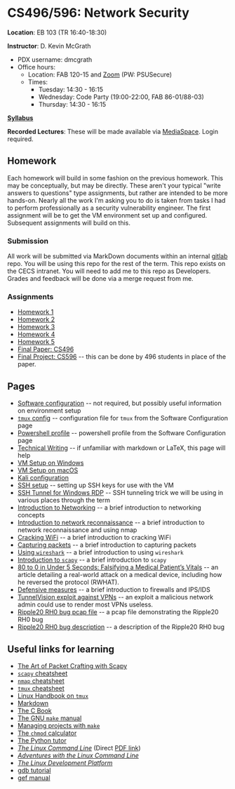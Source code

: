 # CS496/596: Network Security

**Location**: EB 103 (TR 16:40-18:30)

**Instructor**: D. Kevin McGrath

* PDX username: dmcgrath
* Office hours:
    * Location: FAB 120-15 and [Zoom](https://pdx.zoom.us/j/84716901228) (PW: PSUSecure)
    * Times:
        * Tuesday: 14:30 - 16:15
        * Wednesday: Code Party (19:00-22:00, FAB 86-01/88-03)
        * Thursday: 14:30 - 16:15

**[Syllabus](syllabus.md)**

**Recorded Lectures**: These will be made available via [MediaSpace](https://media.pdx.edu/channel/channelid/328503742). Login required.

## Homework

Each homework will build in some fashion on the previous homework. This may be conceptually, but may be directly. These aren't your typical "write answers to questions" type assignments, but rather are intended to be more hands-on. Nearly all the work I'm asking you to do is taken from tasks I had to perform professionally as a security vulnerability engineer. The first assignment will be to get the VM environment set up and configured. Subsequent assignments will build on this.

### Submission

All work will be submitted via MarkDown documents within an internal [gitlab](https://gitlab.cecs.pdx.edu) repo. You will be using this repo for the rest of the term. This repo exists on the CECS intranet. You will need to add me to this repo as Developers. Grades and feedback will be done via a merge request from me.


### Assignments

* [Homework 1](hw1.md)
* [Homework 2](hw2.md)
* [Homework 3](hw3.md)
* [Homework 4](hw4.md)
* [Homework 5](hw5.md)
* [Final Paper: CS496](final-496.md)
* [Final Project: CS596](final.md) -- this can be done by 496 students in place of the paper.

## Pages

* [Software configuration](../software.md) -- not required, but possibly useful information on environment setup
* [`tmux` config](../.tmux.conf.md) -- configuration file for `tmux` from the Software Configuration page
* [Powershell profile](../powershell_profile.md) -- powershell profile from the Software Configuration page
* [Technical Writing](../technical_writing.md) -- if unfamiliar with markdown or LaTeX, this page will help
* [VM Setup on Windows](hyper-v.md)
* [VM Setup on macOS](vms_on_macos.md)
* [Kali configuration](linux_setup.md)
* [SSH setup](SSH_setup.md) -- setting up SSH keys for use with the VM
* [SSH Tunnel for Windows RDP](../SSH_Tunnel_XRDP.md) -- SSH tunneling trick we will be using in various places through the term
* [Introduction to Networking](../networking.md) -- a brief introduction to networking concepts
* [Introduction to network reconnaissance](recon.md) -- a brief introduction to network reconnaissance and using nmap
* [Cracking WiFi](crack_wifi.md) -- a brief introduction to cracking WiFi
* [Capturing packets](../tcpdump.md) -- a brief introduction to capturing packets
* [Using `wireshark`](../wireshark.md) -- a brief introduction to using `wireshark`
* [Introduction to `scapy`](scapy.md) -- a brief introduction to `scapy`
* [80 to 0 in Under 5 Seconds: Falsifying a Medical Patient’s Vitals](rwhat.md) -- an article detailing a real-world attack on a medical device, including how he reversed the protocol (RWHAT).
* [Defensive measures](../firewalls.md) -- a brief introduction to firewalls and IPS/IDS
* [TunnelVision exploit against VPNs](https://github.com/leviathansecurity/TunnelVision) -- an exploit a malicious network admin could use to render most VPNs useless.
* [Ripple20 RH0 bug pcap file](ipv6_rh0.pcap) -- a pcap file demonstrating the Ripple20 RH0 bug
* [Ripple20 RH0 bug description](rh0.md) -- a description of the Ripple20 RH0 bug

## Useful links for learning

* [The Art of Packet Crafting with Scapy](https://0xbharath.github.io/art-of-packet-crafting-with-scapy/index.html)
* [`scapy` cheatsheet](ScapyCheatSheet_v0.2.pdf)
* [`nmap` cheatsheet](https://www.stationx.net/nmap-cheat-sheet/)
* [`tmux` cheatsheet](https://tmuxcheatsheet.com/)
* [Linux Handbook on `tmux`](https://linuxhandbook.com/tmux/)
* [Markdown](https://guides.github.com/features/mastering-markdown/)
* [The C Book](https://publications.gbdirect.co.uk/c_book/)
* [The GNU `make` manual](https://www.gnu.org/software/make/manual/make.pdf)
* [Managing projects with `make`](https://github.com/Vauteck/docs_utils/blob/master/autotools/Oreilly%20-%20Managing%20Projects%20With%20Gnu%20Make%203Rd%20Edition.pdf)
* [The `chmod` calculator](https://chmod-calculator.com/)
* [The Python tutor](https://pythontutor.com/)
* [_The Linux Command Line_](http://linuxcommand.org/tlcl.php) (Direct [PDF link](https://sourceforge.net/projects/linuxcommand/files/TLCL/19.01/TLCL-19.01.pdf/download))
* [_Adventures with the Linux Command Line_](https://sourceforge.net/projects/linuxcommand/files/AWTLCL/21.10/AWTLCL-21.10.pdf/download)
* [_The Linux Development Platform_](https://archive.org/details/ost-computer-science-0130091154/mode/1up)
* [gdb tutorial](http://www.cs.cmu.edu/~gilpin/tutorial/)
* [gef manual](https://hugsy.github.io/gef/)
